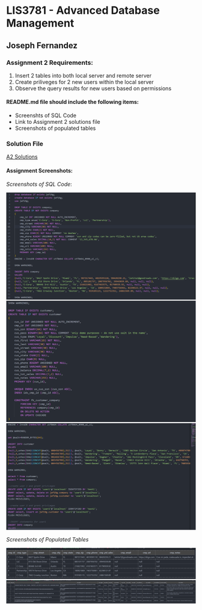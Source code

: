 # LIS3781 - Advanced Database Management

## Joseph Fernandez

### Assignment 2 Requirements:

1. Insert 2 tables into both local server and remote server
2. Create priliveges for 2 new users within the local server
3. Observe the query results for new users based on permissions

#### README.md file should include the following items:

* Screenshts of SQL Code
* Link to Assignment 2 solutions file
* Screenshots of populated tables

### Solution File

[A2 Solutions](lis3781_a2_solutions.sql "My solutions file")

#### Assignment Screenshots:

*Screenshots of SQL Code*:

![Code Screenshot 1](sqlcode1.png)
![Code Screenshot 2](sqlcode2.png)
![Code Screenshot 3](sqlcode3.png)

*Screenshots of Populated Tables*

![Company Table](CompanyTable.png)
![Customer Table](CustomerTable.png)